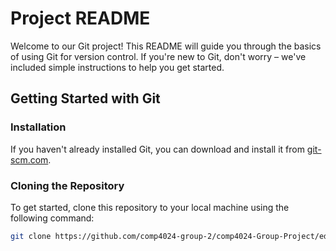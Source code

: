 # Project README

Welcome to our Git project! This README will guide you through the basics of using Git for version control. If you're new to Git, don't worry – we've included simple instructions to help you get started.

## Getting Started with Git

### Installation
If you haven't already installed Git, you can download and install it from [git-scm.com](https://git-scm.com/).

### Cloning the Repository
To get started, clone this repository to your local machine using the following command:

```bash
git clone https://github.com/comp4024-group-2/comp4024-Group-Project/edit/main/README.md
